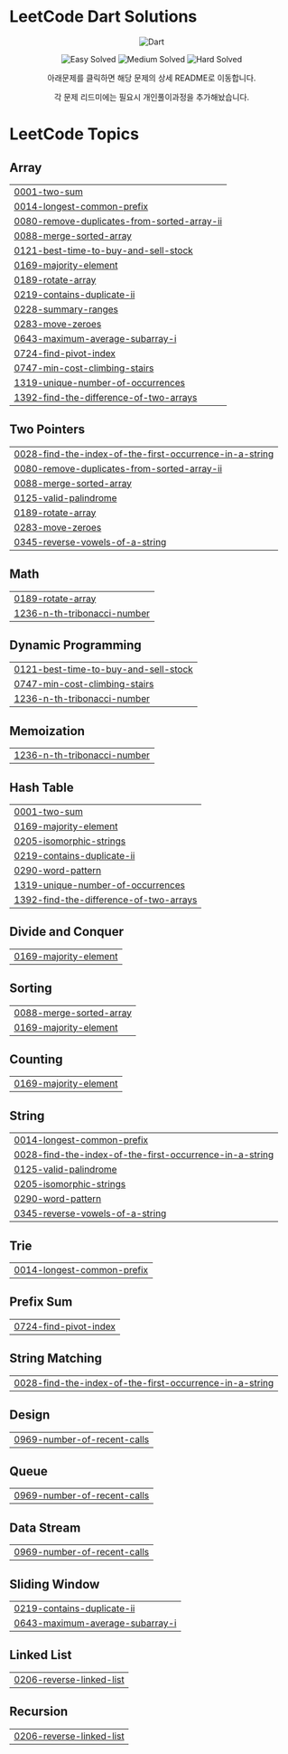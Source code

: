
<h1 align="left">LeetCode Dart Solutions</h1>
<p align="center">
  <img src="https://img.shields.io/badge/dart-%230175C2.svg?style=for-the-badge&logo=dart&logoColor=white" alt="Dart">
</p>

<p align="center">
  <!-- LeetCode Stats -->
  <img src="https://img.shields.io/badge/dynamic/json?label=Easy&query=$.leetcode.easy&url=https://raw.githubusercontent.com/mmiemmiedevelop/dart_leet_code/main/stats.json&color=brightgreen&style=for-the-badge&logo=LeetCode&logoColor=white" alt="Easy Solved" />
  <img src="https://img.shields.io/badge/dynamic/json?label=Medium&query=$.leetcode.medium&url=https://raw.githubusercontent.com/mmiemmiedevelop/dart_leet_code/main/stats.json&color=orange&style=for-the-badge&logo=LeetCode&logoColor=white" alt="Medium Solved" />
  <img src="https://img.shields.io/badge/dynamic/json?label=Hard&query=$.leetcode.hard&url=https://raw.githubusercontent.com/mmiemmiedevelop/dart_leet_code/main/stats.json&color=red&style=for-the-badge&logo=LeetCode&logoColor=white" alt="Hard Solved" />
</p>

<p align="center">아래문제를 클릭하면 해당 문제의 상세 README로 이동합니다.</p>
<p align="center">각 문제 리드미에는 필요시 개인풀이과정을 추가해놨습니다.</p>


<!---LeetCode Topics Start-->
# LeetCode Topics
## Array
|  |
| ------- |
| [0001-two-sum](https://github.com/mmiemmiedevelop/dart_leet_code/tree/master/0001-two-sum) |
| [0014-longest-common-prefix](https://github.com/mmiemmiedevelop/dart_leet_code/tree/master/0014-longest-common-prefix) |
| [0080-remove-duplicates-from-sorted-array-ii](https://github.com/mmiemmiedevelop/dart_leet_code/tree/master/0080-remove-duplicates-from-sorted-array-ii) |
| [0088-merge-sorted-array](https://github.com/mmiemmiedevelop/dart_leet_code/tree/master/0088-merge-sorted-array) |
| [0121-best-time-to-buy-and-sell-stock](https://github.com/mmiemmiedevelop/dart_leet_code/tree/master/0121-best-time-to-buy-and-sell-stock) |
| [0169-majority-element](https://github.com/mmiemmiedevelop/dart_leet_code/tree/master/0169-majority-element) |
| [0189-rotate-array](https://github.com/mmiemmiedevelop/dart_leet_code/tree/master/0189-rotate-array) |
| [0219-contains-duplicate-ii](https://github.com/mmiemmiedevelop/dart_leet_code/tree/master/0219-contains-duplicate-ii) |
| [0228-summary-ranges](https://github.com/mmiemmiedevelop/dart_leet_code/tree/master/0228-summary-ranges) |
| [0283-move-zeroes](https://github.com/mmiemmiedevelop/dart_leet_code/tree/master/0283-move-zeroes) |
| [0643-maximum-average-subarray-i](https://github.com/mmiemmiedevelop/dart_leet_code/tree/master/0643-maximum-average-subarray-i) |
| [0724-find-pivot-index](https://github.com/mmiemmiedevelop/dart_leet_code/tree/master/0724-find-pivot-index) |
| [0747-min-cost-climbing-stairs](https://github.com/mmiemmiedevelop/dart_leet_code/tree/master/0747-min-cost-climbing-stairs) |
| [1319-unique-number-of-occurrences](https://github.com/mmiemmiedevelop/dart_leet_code/tree/master/1319-unique-number-of-occurrences) |
| [1392-find-the-difference-of-two-arrays](https://github.com/mmiemmiedevelop/dart_leet_code/tree/master/1392-find-the-difference-of-two-arrays) |
## Two Pointers
|  |
| ------- |
| [0028-find-the-index-of-the-first-occurrence-in-a-string](https://github.com/mmiemmiedevelop/dart_leet_code/tree/master/0028-find-the-index-of-the-first-occurrence-in-a-string) |
| [0080-remove-duplicates-from-sorted-array-ii](https://github.com/mmiemmiedevelop/dart_leet_code/tree/master/0080-remove-duplicates-from-sorted-array-ii) |
| [0088-merge-sorted-array](https://github.com/mmiemmiedevelop/dart_leet_code/tree/master/0088-merge-sorted-array) |
| [0125-valid-palindrome](https://github.com/mmiemmiedevelop/dart_leet_code/tree/master/0125-valid-palindrome) |
| [0189-rotate-array](https://github.com/mmiemmiedevelop/dart_leet_code/tree/master/0189-rotate-array) |
| [0283-move-zeroes](https://github.com/mmiemmiedevelop/dart_leet_code/tree/master/0283-move-zeroes) |
| [0345-reverse-vowels-of-a-string](https://github.com/mmiemmiedevelop/dart_leet_code/tree/master/0345-reverse-vowels-of-a-string) |
## Math
|  |
| ------- |
| [0189-rotate-array](https://github.com/mmiemmiedevelop/dart_leet_code/tree/master/0189-rotate-array) |
| [1236-n-th-tribonacci-number](https://github.com/mmiemmiedevelop/dart_leet_code/tree/master/1236-n-th-tribonacci-number) |
## Dynamic Programming
|  |
| ------- |
| [0121-best-time-to-buy-and-sell-stock](https://github.com/mmiemmiedevelop/dart_leet_code/tree/master/0121-best-time-to-buy-and-sell-stock) |
| [0747-min-cost-climbing-stairs](https://github.com/mmiemmiedevelop/dart_leet_code/tree/master/0747-min-cost-climbing-stairs) |
| [1236-n-th-tribonacci-number](https://github.com/mmiemmiedevelop/dart_leet_code/tree/master/1236-n-th-tribonacci-number) |
## Memoization
|  |
| ------- |
| [1236-n-th-tribonacci-number](https://github.com/mmiemmiedevelop/dart_leet_code/tree/master/1236-n-th-tribonacci-number) |
## Hash Table
|  |
| ------- |
| [0001-two-sum](https://github.com/mmiemmiedevelop/dart_leet_code/tree/master/0001-two-sum) |
| [0169-majority-element](https://github.com/mmiemmiedevelop/dart_leet_code/tree/master/0169-majority-element) |
| [0205-isomorphic-strings](https://github.com/mmiemmiedevelop/dart_leet_code/tree/master/0205-isomorphic-strings) |
| [0219-contains-duplicate-ii](https://github.com/mmiemmiedevelop/dart_leet_code/tree/master/0219-contains-duplicate-ii) |
| [0290-word-pattern](https://github.com/mmiemmiedevelop/dart_leet_code/tree/master/0290-word-pattern) |
| [1319-unique-number-of-occurrences](https://github.com/mmiemmiedevelop/dart_leet_code/tree/master/1319-unique-number-of-occurrences) |
| [1392-find-the-difference-of-two-arrays](https://github.com/mmiemmiedevelop/dart_leet_code/tree/master/1392-find-the-difference-of-two-arrays) |
## Divide and Conquer
|  |
| ------- |
| [0169-majority-element](https://github.com/mmiemmiedevelop/dart_leet_code/tree/master/0169-majority-element) |
## Sorting
|  |
| ------- |
| [0088-merge-sorted-array](https://github.com/mmiemmiedevelop/dart_leet_code/tree/master/0088-merge-sorted-array) |
| [0169-majority-element](https://github.com/mmiemmiedevelop/dart_leet_code/tree/master/0169-majority-element) |
## Counting
|  |
| ------- |
| [0169-majority-element](https://github.com/mmiemmiedevelop/dart_leet_code/tree/master/0169-majority-element) |
## String
|  |
| ------- |
| [0014-longest-common-prefix](https://github.com/mmiemmiedevelop/dart_leet_code/tree/master/0014-longest-common-prefix) |
| [0028-find-the-index-of-the-first-occurrence-in-a-string](https://github.com/mmiemmiedevelop/dart_leet_code/tree/master/0028-find-the-index-of-the-first-occurrence-in-a-string) |
| [0125-valid-palindrome](https://github.com/mmiemmiedevelop/dart_leet_code/tree/master/0125-valid-palindrome) |
| [0205-isomorphic-strings](https://github.com/mmiemmiedevelop/dart_leet_code/tree/master/0205-isomorphic-strings) |
| [0290-word-pattern](https://github.com/mmiemmiedevelop/dart_leet_code/tree/master/0290-word-pattern) |
| [0345-reverse-vowels-of-a-string](https://github.com/mmiemmiedevelop/dart_leet_code/tree/master/0345-reverse-vowels-of-a-string) |
## Trie
|  |
| ------- |
| [0014-longest-common-prefix](https://github.com/mmiemmiedevelop/dart_leet_code/tree/master/0014-longest-common-prefix) |
## Prefix Sum
|  |
| ------- |
| [0724-find-pivot-index](https://github.com/mmiemmiedevelop/dart_leet_code/tree/master/0724-find-pivot-index) |
## String Matching
|  |
| ------- |
| [0028-find-the-index-of-the-first-occurrence-in-a-string](https://github.com/mmiemmiedevelop/dart_leet_code/tree/master/0028-find-the-index-of-the-first-occurrence-in-a-string) |
## Design
|  |
| ------- |
| [0969-number-of-recent-calls](https://github.com/mmiemmiedevelop/dart_leet_code/tree/master/0969-number-of-recent-calls) |
## Queue
|  |
| ------- |
| [0969-number-of-recent-calls](https://github.com/mmiemmiedevelop/dart_leet_code/tree/master/0969-number-of-recent-calls) |
## Data Stream
|  |
| ------- |
| [0969-number-of-recent-calls](https://github.com/mmiemmiedevelop/dart_leet_code/tree/master/0969-number-of-recent-calls) |
## Sliding Window
|  |
| ------- |
| [0219-contains-duplicate-ii](https://github.com/mmiemmiedevelop/dart_leet_code/tree/master/0219-contains-duplicate-ii) |
| [0643-maximum-average-subarray-i](https://github.com/mmiemmiedevelop/dart_leet_code/tree/master/0643-maximum-average-subarray-i) |
## Linked List
|  |
| ------- |
| [0206-reverse-linked-list](https://github.com/mmiemmiedevelop/dart_leet_code/tree/master/0206-reverse-linked-list) |
## Recursion
|  |
| ------- |
| [0206-reverse-linked-list](https://github.com/mmiemmiedevelop/dart_leet_code/tree/master/0206-reverse-linked-list) |
<!---LeetCode Topics End-->
